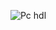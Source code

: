 ![Pc hdl](https://github.com/Vamshix57/Project-3.2/assets/143504447/8e8cb600-62cf-4032-a4b6-500bff2da2cd)
